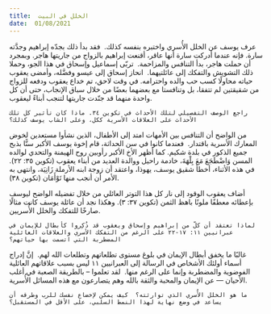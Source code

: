 ```yaml
---
title:  الخلل في البيت
date:  01/08/2021
---
```


عرف يوسف عن الخلل الأُسري واختبره بنفسه كذلك.  فقد بدأ ذلك بجدّه إبراهيم وجدَّته سارة. فإنه عندما أدركت سارة أنها عاقر، أقنعت إبراهيم بالزواج من جاريتها هاجر. وبمجرد أن حملت هاجر، بدأ التنافس والمزاحمة.  تربّى إسماعيل وإسحاق في هذا الجو، وحملا ذلك التشويش والتفكك إلى عائلتيهما.  انحاز إسحاق إلى عيسو وفضَّله، وأمضى يعقوب حياته محاولًا كسب حب والده واحترامه. في وقت لاحق، تم خداع يعقوب ودفعه للزواج من شقيقتين لم تتفقا، بل وتنافستا مع بعضهما بعضًا من خلال سباق الإنجاب، حتى أن كل واحدة منهما قد جنّدت جاريتها لتنجب أبناءً ليعقوب.

`راجع الوصف التفصيلي لتلك الأحداث في تكوين ٣٤. ماذا كان تأثير كل تلك الأحداث على العلاقات الأسرية ككل، وعلى الشاب يوسف كذلك؟`

من الواضح أن التنافس بين الأمهات امتد إلى الأطفال، الذين نشأوا مستعدين لخوض المعارك الأسرية باقتدار.  فعندما كانوا في سن الحداثة، قام إخوة يوسف الأكبر سنًّا بذبح جميع الذكور في بلدة شكيم. كما أظهر الأخ الأكبر رأوبين روح الهيمنة والتحدي لوالده المسن وَاضْطَجَعَ مَعَ بِلْهَةَ، خادمة راحيل ووالدة العديد من أبناء يعقوب (تكوين ٣٥: ٢٢). في هذه الأثناء، أخطأ شقيق يوسف، يهوذا، واعتقد أن زوجة ابنه الأرملة زَانِيَة، وانتهى به الأمر أن أنجب منها تَوْأَمَان (تكوين ٣٨).

أضاف يعقوب الوقود إلى نار كل هذا التوتر العائلي من خلال تفضيله الواضح ليوسف بإعطائه معطفًا ملونًا باهظ الثمن (تكوين ٣٧: ٣). وهكذا نجد أن عائلة يوسف كانت مثالًا صارخًا للتفكك والخلل الأُسريين.

`لماذا تعتقد أن كلّ من إبراهيم وإسحاق ويعقوب قد ذُكِروا كأبطال للإيمان في عبرانيين ١١: ١٧-٢٢ على الرغم من التفكك الأسري والعلاقات العائلية المضطربة التي اتسمت بها حياتهم؟`

غالبًا ما يخفق أبطال الإيمان في بلوغ مستوى تطلعاتهم وتطلعات الله لهم.  إنَّ إدراج أسماء أولئك الأشخاص في الرسالة إلى العبرانيين ١١ ليس بسبب علاقاتهم العائلية الفوضوية والمضطربة وإنما على الرغم منها.  لقد تعلموا – بالطريقة الصعبة في أغلب الأحيان — عن الإيمان والمحبة والثقة بالله وهم يتصارعون مع هذه المسائل الأُسرية.

`ما هو الخلل الأُسري الذي توارثته؟  كيف يمكن لإخضاع نفسك للرب وطرقه أن يساعد في وضع نهاية لهذا النمط السلبي، على الأقل في المستقبل؟`